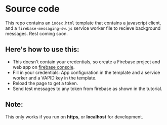 # Source code # 

This repo contains an `index.html` template that contains a javascript client, and a `firebase-messaging-sw.js` service worker file to recieve background messages. Rest coming soon.
## Here's how to use this: ##
- This doesn't contain your credentials, so create a Firebase project and web app on [firebase console](https://console.firebase.google.com).
- Fill in your credentials: App configuration in the template and a service worker and a VAPID key in the template.
- Reload the page to get a token.
- Send test messages to any token from firebase as shown in the tutorial.

## Note: ### 
This only works if you run on **https**, or **localhost** for development.